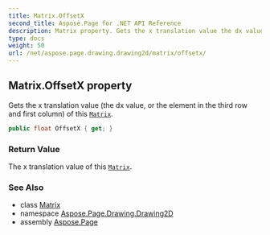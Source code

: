 ```yaml
---
title: Matrix.OffsetX
second_title: Aspose.Page for .NET API Reference
description: Matrix property. Gets the x translation value the dx value or the element in the third row and first column of this Matrix
type: docs
weight: 50
url: /net/aspose.page.drawing.drawing2d/matrix/offsetx/
---
```

## Matrix.OffsetX property

Gets the x translation value (the dx value, or the element in the third row and first column) of this [`Matrix`](../).

```csharp
public float OffsetX { get; }
```

### Return Value

The x translation value of this [`Matrix`](../).

### See Also

* class [Matrix](../)
* namespace [Aspose.Page.Drawing.Drawing2D](../../matrix/)
* assembly [Aspose.Page](../../../)


